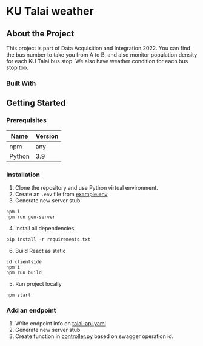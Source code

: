 # KU Talai weather

## About the Project

This project is part of Data Acquisition and Integration 2022. You can find the bus number to take you from A to B, and also monitor population density for each KU Talai bus stop. We also have weather condition for each bus stop too.

### Built With

## Getting Started

### Prerequisites

| Name   | Version |
| ------ | ------- |
| npm    | any     |
| Python | 3.9     |

### Installation

1. Clone the repository and use Python virtual environment.
2. Create an `.env` file from [example.env](example.env)
3. Generate new server stub
```
npm i
npm run gen-server
```
4. Install all dependencies

```
pip install -r requirements.txt
```

6. Build React as static
```
cd clientside
npm i
npm run build
```
5. Run project locally

```
npm start
```

### Add an endpoint
1. Write endpoint info on [talai-api.yaml](openapi/talai-api.yaml)
2. Generate new server stub
3. Create function in [controller.py](controller.py) based on swagger operation id.